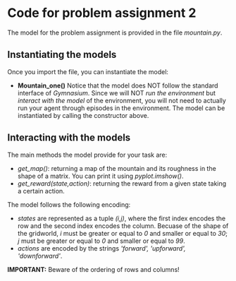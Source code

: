 # Code for problem assignment 2

The model for the problem assignment is provided in the file *mountain.py*. 

## Instantiating the models
Once you import the file, you can instantiate the model:
- **Mountain_one()**
Notice that the model does NOT follow the standard interface of *Gymnasium*. Since we will NOT *run the environment* but *interact with the model* of the environment, you will not need to actually run your agent through episodes in the environment. The model can be instantiated by calling the constructor above.

## Interacting with the models
The main methods the model provide for your task are:
- *get_map()*: returning a map of the mountain and its roughness in the shape of a matrix. You can print it using *pyplot.imshow()*.
- *get_reward(state,action)*: returning the reward from a given state taking a certain action.

The model follows the following encoding:
- *states* are represented as a tuple *(i,j)*, where the first index encodes the row and the second index encodes the column. Becuase of the shape of the gridworld, *i* must be greater or equal to *0* and smaller or equal to *30*; *j* must be greater or equal to *0* and smaller or equal to *99*. 
- *actions* are encoded by the strings *'forward', 'upforward', 'downforward'*.

**IMPORTANT:** Beware of the ordering of rows and columns!

